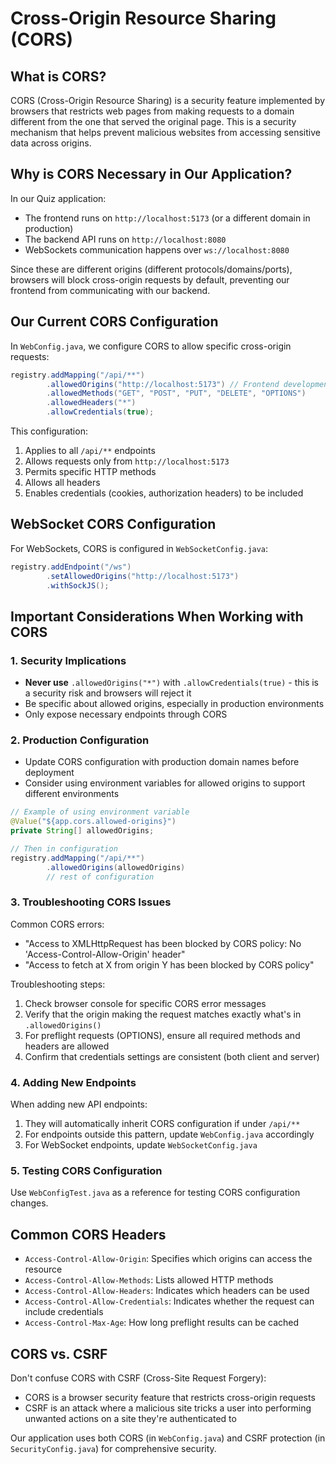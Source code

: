 # Cross-Origin Resource Sharing (CORS)

## What is CORS?

CORS (Cross-Origin Resource Sharing) is a security feature implemented by browsers that restricts web pages from making
requests to a domain different from the one that served the original page. This is a security mechanism that helps
prevent malicious websites from accessing sensitive data across origins.

## Why is CORS Necessary in Our Application?

In our Quiz application:

- The frontend runs on `http://localhost:5173` (or a different domain in production)
- The backend API runs on `http://localhost:8080`
- WebSockets communication happens over `ws://localhost:8080`

Since these are different origins (different protocols/domains/ports), browsers will block cross-origin requests by
default, preventing our frontend from communicating with our backend.

## Our Current CORS Configuration

In `WebConfig.java`, we configure CORS to allow specific cross-origin requests:

```java
registry.addMapping("/api/**")
        .allowedOrigins("http://localhost:5173") // Frontend development server
        .allowedMethods("GET", "POST", "PUT", "DELETE", "OPTIONS")
        .allowedHeaders("*")
        .allowCredentials(true);
```

This configuration:

1. Applies to all `/api/**` endpoints
2. Allows requests only from `http://localhost:5173`
3. Permits specific HTTP methods
4. Allows all headers
5. Enables credentials (cookies, authorization headers) to be included

## WebSocket CORS Configuration

For WebSockets, CORS is configured in `WebSocketConfig.java`:

```java
registry.addEndpoint("/ws")
        .setAllowedOrigins("http://localhost:5173")
        .withSockJS();
```

## Important Considerations When Working with CORS

### 1. Security Implications

- **Never use** `.allowedOrigins("*")` with `.allowCredentials(true)` - this is a security risk and browsers will reject
  it
- Be specific about allowed origins, especially in production environments
- Only expose necessary endpoints through CORS

### 2. Production Configuration

- Update CORS configuration with production domain names before deployment
- Consider using environment variables for allowed origins to support different environments

```java
// Example of using environment variable
@Value("${app.cors.allowed-origins}")
private String[] allowedOrigins;

// Then in configuration
registry.addMapping("/api/**")
        .allowedOrigins(allowedOrigins)
        // rest of configuration
```

### 3. Troubleshooting CORS Issues

Common CORS errors:

- "Access to XMLHttpRequest has been blocked by CORS policy: No 'Access-Control-Allow-Origin' header"
- "Access to fetch at X from origin Y has been blocked by CORS policy"

Troubleshooting steps:

1. Check browser console for specific CORS error messages
2. Verify that the origin making the request matches exactly what's in `.allowedOrigins()`
3. For preflight requests (OPTIONS), ensure all required methods and headers are allowed
4. Confirm that credentials settings are consistent (both client and server)

### 4. Adding New Endpoints

When adding new API endpoints:

1. They will automatically inherit CORS configuration if under `/api/**`
2. For endpoints outside this pattern, update `WebConfig.java` accordingly
3. For WebSocket endpoints, update `WebSocketConfig.java`

### 5. Testing CORS Configuration

Use `WebConfigTest.java` as a reference for testing CORS configuration changes.

## Common CORS Headers

- `Access-Control-Allow-Origin`: Specifies which origins can access the resource
- `Access-Control-Allow-Methods`: Lists allowed HTTP methods
- `Access-Control-Allow-Headers`: Indicates which headers can be used
- `Access-Control-Allow-Credentials`: Indicates whether the request can include credentials
- `Access-Control-Max-Age`: How long preflight results can be cached

## CORS vs. CSRF

Don't confuse CORS with CSRF (Cross-Site Request Forgery):

- CORS is a browser security feature that restricts cross-origin requests
- CSRF is an attack where a malicious site tricks a user into performing unwanted actions on a site they're
  authenticated to

Our application uses both CORS (in `WebConfig.java`) and CSRF protection (in `SecurityConfig.java`) for comprehensive
security.

